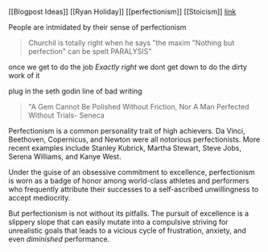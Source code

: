  [[Blogpost Ideas]] [[Ryan Holiday]] [[perfectionism]] [[Stoicism]]
[link](https://youtu.be/SoRXsmlF4eQ)

People are intmidated by their sense of perfectionism
> Churchil is totally right when he says "the maxim "Nothing but perfection" can be spelt PARALYSIS"	

once we get to do the job *Exactly right* we dont get down to do the dirty work of it


plug in the seth godin line of bad writing 

>"A Gem Cannot Be Polished Without Friction, Nor A Man Perfected Without Trials- Seneca


Perfectionism is a common personality trait of high achievers. Da Vinci, Beethoven, Copernicus, and Newton were all notorious perfectionists. More recent examples include Stanley Kubrick, Martha Stewart, Steve Jobs, Serena Williams, and Kanye West.

Under the guise of an obsessive commitment to excellence, perfectionism is worn as a badge of honor among world-class athletes and performers who frequently attribute their successes to a self-ascribed unwillingness to accept mediocrity.

But perfectionism is not without its pitfalls. The pursuit of excellence is a slippery slope that can easily mutate into a compulsive striving for unrealistic goals that leads to a vicious cycle of frustration, anxiety, and even _diminished_ performance.